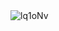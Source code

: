 <img src='https://gitee.com/threecornerstones/ThreeCornerstones_Pic/raw/master/uPic/lq1oNv.png' alt='lq1oNv'/>


